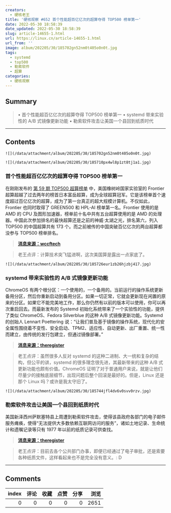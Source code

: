 ```yaml
---
creators:
  - 硬核老王
title: '硬核观察 #652 首个性能超百亿亿次的超算夺得 TOP500 榜单第一'
date: 2022-05-30 18:58:39
date_updated: 2022-05-30 18:58:39
slug: article-14655-1.html
url: https://linux.cn/article-14655-1.html
url_from: ''
image: album/202205/30/185702gn52nm0t405o0n0t.jpg
tags:
  - systemd
  - top500
  - 勒索软件
  - 超算
categories:
  - 硬核观察
---
```


## Summary

> • 首个性能超百亿亿次的超算夺得 TOP500 榜单第一 • systemd 带来实验性的 A/B 式镜像更新功能 • 勒索软件攻击让美国一个县回到纸质时代

***

<!-- more -->

## Contents

`![](/data/attachment/album/202205/30/185702gn52nm0t405o0n0t.jpg)`

`![](/data/attachment/album/202205/30/185710px4wl8p1zt8tj1a1.jpg)`

### 首个性能超百亿亿次的超算夺得 TOP500 榜单第一

在刚刚发布的 [第 59 期 TOP500 超算榜单](https://top500.org/) 中，美国橡树岭国家实验室的 Frontier 超算超越了过去两年的榜首日本富岳超算，成为全球超算冠军。它是该榜单首个速度超过百亿亿次的超算，成为了第一台真正的超大规模计算机。不仅如此，Frontier 也同时取得了 GREEN500 和 HPL-AI 榜单第一名。Frontier 使用的是 AMD 的 CPU 及图形加速器，榜单前十名中共有五台超算使用的是 AMD 的处理器。中国此次参加排名的最快超算还是之前的神威·太湖之光，排名第六，列入 TOP500 的中国超算共有 173 个。而之前被传的中国突破百亿亿次的两台超算都没参与 TOP500 榜单排名。

> 
> **[消息来源：wccftech](https://wccftech.com/all-amd-powered-frontier-supercomputer-creates-history-worlds-first-true-exascale-machine-with-1-1-exaflops-of-horsepower-thanks-to-epyc-cpus-instinct-gpus/)**
> 
> 
> 

> 
> 老王点评：计算技术突飞猛进啊，这次美国算是露出一点家底了。
> 
> 
> 

`![](/data/attachment/album/202205/30/185726eur1zb26hjzbj417.jpg)`

### systemd 带来实验性的 A/B 式镜像更新功能

ChromeOS 有两个根分区：一个使用的，一个备用的。当前运行的操作系统更新备用分区，然后你重新启动到备用分区。如果一切正常，它就会更新现在闲置的原来的分区。如果它不能完美地工作，那么你仍然有以前的版本可以使用，你可以再次重启回去。而最新发布的 Systemd 初始化系统带来了一个实验性的功能，提供了类似 ChromeOS、Fedora Silverblue 的这种 A/B 式镜像更新功能。Systemd 的创始人 Lennart Poettering 说：“让我们普及基于镜像的操作系统，现代化的安全属性围绕着不变性、安全启动、TPM2、适应性、自动更新、出厂重置、统一性而建立，由传统的发行包建立，但通过镜像部署。”

> 
> **[消息来源：theregister](https://www.theregister.com/2022/05/24/version_251_of_systemd_released/)**
> 
> 
> 

> 
> 老王点评：虽然很多人反对 systemd 的这种二进制、大一统和复杂的结构，但公平的讲，systemd 的很多理念很先进，其最新带来的这种 A/B 式更新功能也颇有价值。ChromeOS 证明了对于普通用户来说，就是让他们尽量少的接触底层细节，出现问题后整个回滚是最好的。但是，Linux 还是那个 Linux 吗？或许是我太守旧了。
> 
> 
> 

`![](/data/attachment/album/202205/30/185744jfl4dv6v0svv0rzv.jpg)`

### 勒索软件攻击让美国一个县回到纸质时代

美国新泽西州萨默塞特县上周遭到勒索软件攻击，使得该县政府各部门的电子邮件服务瘫痪，使得“无法提供大多数依赖互联网访问的服务”，诸如土地记录、生命统计和遗嘱记录等只有 1977 年以前的纸质记录可供查找。

> 
> **[消息来源：theregister](https://www.theregister.com/2022/05/29/security_roundup/)**
> 
> 
> 

> 
> 老王点评：目前去各个公共部门办事，即便已经通过了电子审批，还是索要各种纸质文件，这样看起来也不是完全没有意义。: D
> 
> 
>

***

## Comments


|   index |   评论 |   收藏 |   点赞 |   分享 |   浏览 |
|--------:|-------:|-------:|-------:|-------:|-------:|
|       0 |      0 |      0 |      0 |      0 |   2651 |
